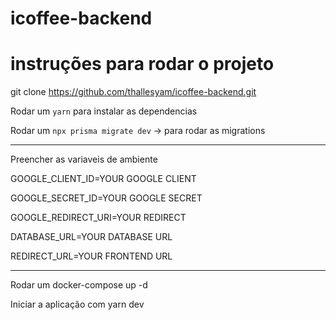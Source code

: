 # icoffee-backend

# instruções para rodar o projeto

git clone https://github.com/thallesyam/icoffee-backend.git

Rodar um `yarn` para instalar as dependencias

Rodar um `npx prisma migrate dev` -> para rodar as migrations

--- 

Preencher as variaveis de ambiente

GOOGLE_CLIENT_ID=YOUR GOOGLE CLIENT

GOOGLE_SECRET_ID=YOUR GOOGLE SECRET

GOOGLE_REDIRECT_URI=YOUR REDIRECT

DATABASE_URL=YOUR DATABASE URL

REDIRECT_URL=YOUR FRONTEND URL

--- 

Rodar um docker-compose up -d

Iniciar a aplicação com yarn dev
